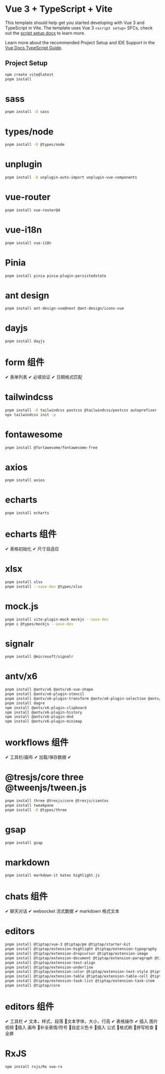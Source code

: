 # Vue 3 + TypeScript + Vite

This template should help get you started developing with Vue 3 and TypeScript in Vite. The template uses Vue 3 `<script setup>` SFCs, check out the [script setup docs](https://v3.vuejs.org/api/sfc-script-setup.html#sfc-script-setup) to learn more.

Learn more about the recommended Project Setup and IDE Support in the [Vue Docs TypeScript Guide](https://vuejs.org/guide/typescript/overview.html#project-setup).

## Project Setup

```sh
npm create vite@latest
pnpm install
```

# sass

```sh
pnpm install -D sass
```

# types/node

```sh
pnpm install -D @types/node
```

# unplugin

```sh
pnpm install -D unplugin-auto-import unplugin-vue-components
```

# vue-router

```sh
pnpm install vue-router@4
```

# vue-i18n

```sh
pnpm install vue-i18n
```

# Pinia

```sh
pnpm install pinia pinia-plugin-persistedstate
```

# ant design

```sh
pnpm install ant-design-vue@next @ant-design/icons-vue
```

# dayjs

```sh
pnpm install dayjs
```

# form 组件

✔ 表单列表
✔ 必填验证
✔ 日期格式匹配

# tailwindcss

```sh
pnpm install -D tailwindcss postcss @tailwindcss/postcss autoprefixer
npx tailwindcss init -p
```

# fontawesome

```sh
pnpm install @fortawesome/fontawesome-free
```

# axios

```sh
pnpm install axios
```

# echarts

```sh
pnpm install echarts
```

# echarts 组件

✔ 表格初始化
✔ 尺寸自适应

# xlsx

```sh
pnpm install xlsx
pnpm install --save-dev @types/xlsx
```

# mock.js

```sh
pnpm install vite-plugin-mock mockjs --save-dev
pnpm i @types/mockjs --save-dev
```

# signalr

```sh
pnpm install @microsoft/signalr
```

# antv/x6

```sh
pnpm install @antv/x6 @antv/x6-vue-shape
pnpm install @antv/x6-plugin-stencil
pnpm install @antv/x6-plugin-transform @antv/x6-plugin-selection @antv/x6-plugin-snapline @antv/x6-plugin-keyboard
pnpm install dagre
npm install @antv/x6-plugin-clipboard
npm install @antv/x6-plugin-history
npm install @antv/x6-plugin-dnd
npm install @antv/x6-plugin-minimap
```

# workflows 组件

✔ 工具栏/画布
✔ 加载/保存数据
✔ 

# @tresjs/core three @tweenjs/tween.js

```sh
pnpm install three @tresjs/core @tresjs/cientos
pnpm install tweakpane
pnpm install -D @types/three
```

# gsap

```sh
pnpm install gsap
```

# markdown

```sh
pnpm install markdown-it katex highlight.js
```

# chats 组件

✔ 聊天对话
✔ websocket 流式数据
✔ markdown 格式文本

# editors

```sh
pnpm install @tiptap/vue-3 @tiptap/pm @tiptap/starter-kit
pnpm install @tiptap/extension-highlight @tiptap/extension-typography
pnpm install @tiptap/extension-dropcursor @tiptap/extension-image
pnpm install @tiptap/extension-document @tiptap/extension-paragraph @tiptap/extension-text
pnpm install @tiptap/extension-text-align
pnpm install @tiptap/extension-underline
pnpm install @tiptap/extension-color @tiptap/extension-text-style @tiptap/extension-list-item
pnpm install @tiptap/extension-table @tiptap/extension-table-cell @tiptap/extension-table-header @tiptap/extension-table-row
pnpm install @tiptap/extension-task-list @tiptap/extension-task-item
pnpm install @tiptap/core
```

# editors 组件

✔ 工具栏
✔ 文本，样式，段落
🔲文本字体，大小，行高
✔ 表格操作
✔ 插入 图片视频
🔲插入 画布
🔲补全表情/符号
🔲自定义色卡
🔲插入 公式
🔲格式刷
🔲拼写检查
🔲全屏

# RxJS

```sh
npm install rxjs/Rx vue-rx
```
